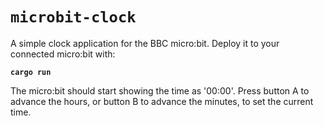 # `microbit-clock`

A simple clock application for the BBC micro:bit. Deploy it to your connected micro:bit with:

**`cargo run`**

The micro:bit should start showing the time as '00:00'. Press button A to advance the hours, or button B to advance the minutes, to set the current time.
